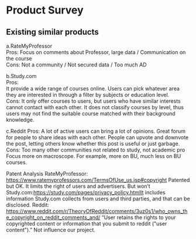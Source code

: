 # Product Survey    

## Existing similar products    
a.RateMyProfessor    
Pros: Focus on comments about Professor, large data / Communication on the course    
Cons: Not a community / Not secured data  / Too much AD    
 
b.Study.com   
Pros:    
It provide a wide range of courses online. Users can pick whatever area they are interested in through a filter by subjects or education level.     
Cons:
It only offer courses to users, but users who have similar interests cannot contact with each other.
It does not classify courses by level, thus users may not find the suitable course matched with their background knowledge.
 
c.Reddit
Pros:
A lot of active users can bring a lot of opinions.
Great forum for people to share ideas with each other.
People can upvote and downvote the post, letting others know whether this post is useful or just garbage.
Cons: 
Too many other communities not related to study, not academic pro
Focus more on macroscope. For example, more on BU, much less on BU courses.
 
Patent Analysis
RateMyProfessor: https://www.ratemyprofessors.com/TermsOfUse_us.jsp#copyright
Patented but OK. It limits the right of users and advertisers. But won’t 
Study.com:https://study.com/pages/privacy_policy.htmlIt includes information Study.com collects from users and third parties, and that can be disclosed.
Reddit: https://www.reddit.com/r/TheoryOfReddit/comments/3uz0s1/who_owns_the_copyright_on_reddit_comments_and/  “User retains the rights to your copyrighted content or information that you submit to reddit ("user content").” Not influence our project.
